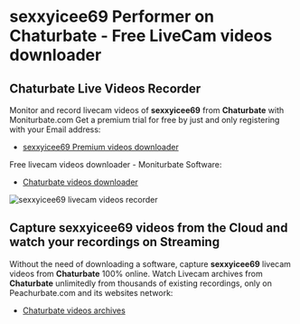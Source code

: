 # sexxyicee69 Performer on Chaturbate - Free LiveCam videos downloader

## Chaturbate Live Videos Recorder

Monitor and record livecam videos of **sexxyicee69** from **Chaturbate** with Moniturbate.com
Get a premium trial for free by just and only registering with your Email address:
* [sexxyicee69 Premium videos downloader](https://moniturbate.com/request-demo-licence-key.html)

Free livecam videos downloader - Moniturbate Software:
* [Chaturbate videos downloader](https://moniturbate.com/moniturbate-download-software.html)

![sexxyicee69 livecam videos recorder](https://peachurnet.com/templates/moniturbate-software.png)


## Capture sexxyicee69 videos from the Cloud and watch your recordings on Streaming

Without the need of downloading a software, capture **sexxyicee69** livecam videos from **Chaturbate** 100% online.
Watch Livecam archives from **Chaturbate** unlimitedly from thousands of existing recordings, only on Peachurbate.com and its websites network:
* [Chaturbate videos archives](https://peachurnet.com/)